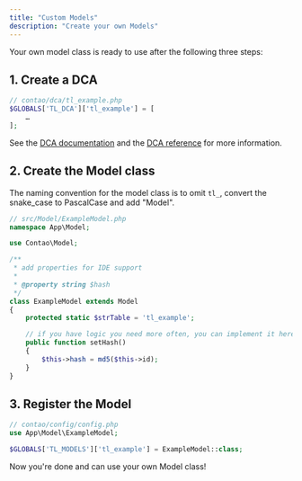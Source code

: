 ```yaml
---
title: "Custom Models"
description: "Create your own Models"
---
```



Your own model class is ready to use after the following three steps:


## 1. Create a DCA

```php
// contao/dca/tl_example.php
$GLOBALS['TL_DCA']['tl_example'] = [
    …
];
```

See the [DCA documentation](../../dca) and the [DCA reference](../../../reference/dca) for more information.


## 2. Create the Model class

The naming convention for the model class is to omit `tl_`, convert the snake_case to PascalCase and add "Model".

```php
// src/Model/ExampleModel.php
namespace App\Model;

use Contao\Model;

/**
 * add properties for IDE support
 * 
 * @property string $hash
 */
class ExampleModel extends Model
{
    protected static $strTable = 'tl_example';

    // if you have logic you need more often, you can implement it here
    public function setHash()
    {
        $this->hash = md5($this->id);
    }
}
```

## 3. Register the Model
```php
// contao/config/config.php
use App\Model\ExampleModel;

$GLOBALS['TL_MODELS']['tl_example'] = ExampleModel::class;
```

Now you're done and can use your own Model class!
